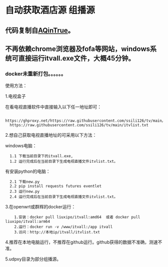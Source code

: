 # 自动获取酒店源  组播源 #
## 代码复制自[AQinTrue](https://github.com/AQinTrue/AQinTrue)。
## 不再依赖chrome浏览器及fofa等网站，windows系统可直接运行itvall.exe文件，大概45分钟。 ##
### docker未重新打包。。。。。。

使用方法：

1.电视盒子

  在看电视直播软件中直接输入以下任一地址即可：
  
      https://ghproxy.net/https://raw.githubusercontent.com/ssili126/tv/main/itvlist.txt
      https://raw.githubusercontent.com/ssili126/tv/main/itvlist.txt
  
2.想自己获取电视直播地址的可采用以下方法：

  windows电脑：
  
      1.1 下载当前目录下的itvall.exe,
      1.2 运行完成后在当前目录下生成电视直播文件itvlist.txt。
  
  有安装python的电脑：
  
      2.1 下载new.py
      2.2 pip install requests futures eventlet
      2.3 运行new.py
      2.4 运行完成后在当前目录下生成电视直播文件itvlist.txt。

3.在openwrt或群辉的docker运行：

        1.安装：docker pull liuxipo/itvall:amd64  或者 docker pull liuxipo/itvall:arm64
        2.运行：docker run -v /www/itvall:/app itvall
        3.访问：http://本地ip/itvall/itvlist.txt
  
4.推荐在本地电脑运行，不推荐在github运行。github获得的数据不准确，测速不准。

5.udpxy目录为部分组播源。

